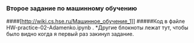 ### Второе задание по машинному обучению 
####[http://wiki.cs.hse.ru/Машинное_обучение_1]]
#####Код в файле HW-practice-02-Adamenko.ipynb . 
*Другие блокноты лежат тут, чтобы было видно когда я первый раз закинул задание.
